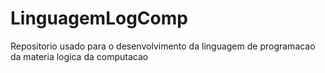 # LinguagemLogComp

Repositorio usado para o desenvolvimento da linguagem de programacao da materia logica da computacao
